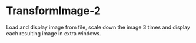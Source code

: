 # TransformImage-2
Load and display image from file, scale down the image 3 times
and display each resulting image in extra windows.
